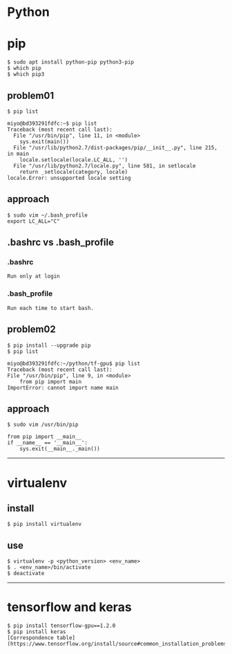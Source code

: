 Python
====
# pip
    $ sudo apt install python-pip python3-pip
    $ which pip
    $ which pip3
## problem01
    $ pip list

    miyo@bd393291fdfc:~$ pip list
    Traceback (most recent call last):
      File "/usr/bin/pip", line 11, in <module>
        sys.exit(main())
      File "/usr/lib/python2.7/dist-packages/pip/__init__.py", line 215, in main
        locale.setlocale(locale.LC_ALL, '')
      File "/usr/lib/python2.7/locale.py", line 581, in setlocale
        return _setlocale(category, locale)
    locale.Error: unsupported locale setting
## approach
    $ sudo vim ~/.bash_profile
    export LC_ALL="C"
## .bashrc vs .bash_profile
### .bashrc
    Run only at login
### .bash_profile
    Run each time to start bash.
## problem02
    $ pip install --upgrade pip
    $ pip list

    miyo@bd393291fdfc:~/python/tf-gpu$ pip list
    Traceback (most recent call last):
    File "/usr/bin/pip", line 9, in <module>
        from pip import main
    ImportError: cannot import name main
## approach
    $ sudo vim /usr/bin/pip
    
    from pip import __main__
    if __name__ == '__main__':
        sys.exit(__main__._main())
----
# virtualenv
## install
    $ pip install virtualenv
## use
    $ virtualenv -p <python_version> <env_name>
    $ . <env_name>/bin/activate
    $ deactivate
----
# tensorflow and keras
    $ pip install tensorflow-gpu==1.2.0
    $ pip install keras
    [Correspondence table](https://www.tensorflow.org/install/source#common_installation_problems)
